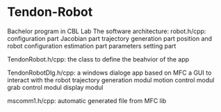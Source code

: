 # Tendon-Robot
 Bachelor program in CBL Lab
 The software architecture:
 robot.h/cpp: 
    configuration part
    Jacobian part
    trajectory generation part
    position and robot configuration estimation part
    parameters setting part

 TendonRobot.h/cpp:
    the class to define the beahvior of the app

 TendonRobotDlg.h/cpp:
    a windows dialoge app based on MFC
    a GUI to interact with the robot
    trajectory generation modul
    motion control modul
    grab control modul
    display modul

 mscomm1.h/cpp:
    automatic generated file from MFC lib